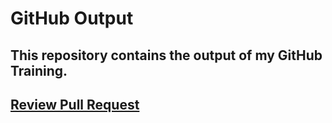 # GitHub Output
This repository contains the output of my GitHub Training.
---
[Review Pull Request](https://github.com/ajmasong/Training-in-the-GitHub/blob/main/skills-review-pull-requests/performed-task.md)
---
